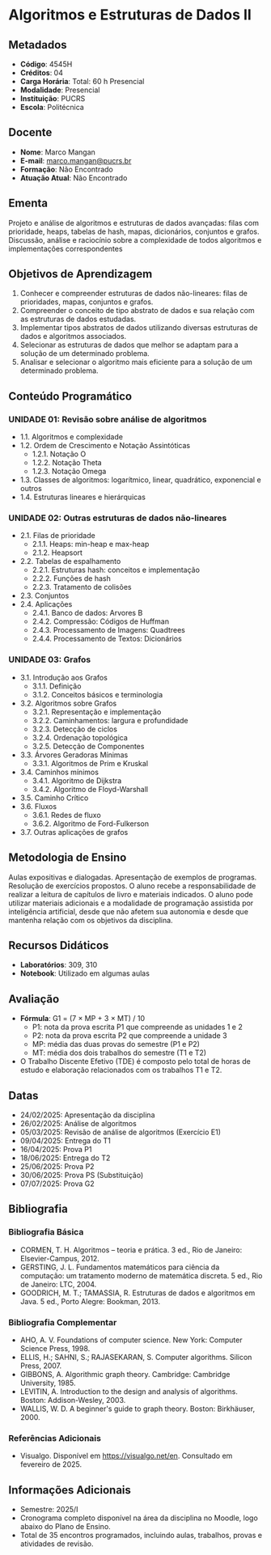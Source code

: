 # Algoritmos e Estruturas de Dados II

## Metadados

- **Código**: 4545H
- **Créditos**: 04
- **Carga Horária**: Total: 60 h Presencial
- **Modalidade**: Presencial
- **Instituição**: PUCRS
- **Escola**: Politécnica

## Docente

- **Nome**: Marco Mangan
- **E-mail**: marco.mangan@pucrs.br
- **Formação**: Não Encontrado
- **Atuação Atual**: Não Encontrado

## Ementa

Projeto e análise de algoritmos e estruturas de dados avançadas: filas com prioridade, heaps, tabelas de hash, mapas, dicionários, conjuntos e grafos. Discussão, análise e raciocínio sobre a complexidade de todos algoritmos e implementações correspondentes

## Objetivos de Aprendizagem

1. Conhecer e compreender estruturas de dados não-lineares: filas de prioridades, mapas, conjuntos e grafos.
2. Compreender o conceito de tipo abstrato de dados e sua relação com as estruturas de dados estudadas.
3. Implementar tipos abstratos de dados utilizando diversas estruturas de dados e algoritmos associados.
4. Selecionar as estruturas de dados que melhor se adaptam para a solução de um determinado problema.
5. Analisar e selecionar o algoritmo mais eficiente para a solução de um determinado problema.

## Conteúdo Programático

### UNIDADE 01: Revisão sobre análise de algoritmos

- 1.1. Algoritmos e complexidade
- 1.2. Ordem de Crescimento e Notação Assintóticas
  - 1.2.1. Notação O
  - 1.2.2. Notação Theta
  - 1.2.3. Notação Omega
- 1.3. Classes de algoritmos: logarítmico, linear, quadrático, exponencial e outros
- 1.4. Estruturas lineares e hierárquicas

### UNIDADE 02: Outras estruturas de dados não-lineares

- 2.1. Filas de prioridade
  - 2.1.1. Heaps: min-heap e max-heap
  - 2.1.2. Heapsort
- 2.2. Tabelas de espalhamento
  - 2.2.1. Estruturas hash: conceitos e implementação
  - 2.2.2. Funções de hash
  - 2.2.3. Tratamento de colisões
- 2.3. Conjuntos
- 2.4. Aplicações
  - 2.4.1. Banco de dados: Arvores B
  - 2.4.2. Compressão: Códigos de Huffman
  - 2.4.3. Processamento de Imagens: Quadtrees
  - 2.4.4. Processamento de Textos: Dicionários

### UNIDADE 03: Grafos

- 3.1. Introdução aos Grafos
  - 3.1.1. Definição
  - 3.1.2. Conceitos básicos e terminologia
- 3.2. Algoritmos sobre Grafos
  - 3.2.1. Representação e implementação
  - 3.2.2. Caminhamentos: largura e profundidade
  - 3.2.3. Detecção de ciclos
  - 3.2.4. Ordenação topológica
  - 3.2.5. Detecção de Componentes
- 3.3. Árvores Geradoras Mínimas
  - 3.3.1. Algoritmos de Prim e Kruskal
- 3.4. Caminhos mínimos
  - 3.4.1. Algoritmo de Dijkstra
  - 3.4.2. Algoritmo de Floyd-Warshall
- 3.5. Caminho Crítico
- 3.6. Fluxos
  - 3.6.1. Redes de fluxo
  - 3.6.2. Algoritmo de Ford-Fulkerson
- 3.7. Outras aplicações de grafos

## Metodologia de Ensino

Aulas expositivas e dialogadas. Apresentação de exemplos de programas. Resolução de exercícios propostos. O aluno recebe a responsabilidade de realizar a leitura de capítulos de livro e materiais indicados. O aluno pode utilizar materiais adicionais e a modalidade de programação assistida por inteligência artificial, desde que não afetem sua autonomia e desde que mantenha relação com os objetivos da disciplina.

## Recursos Didáticos

- **Laboratórios**: 309, 310
- **Notebook**: Utilizado em algumas aulas

## Avaliação

- **Fórmula**: G1 = (7 × MP + 3 × MT) / 10
  - P1: nota da prova escrita P1 que compreende as unidades 1 e 2
  - P2: nota da prova escrita P2 que compreende a unidade 3
  - MP: média das duas provas do semestre (P1 e P2)
  - MT: média dos dois trabalhos do semestre (T1 e T2)
- O Trabalho Discente Efetivo (TDE) é composto pelo total de horas de estudo e elaboração relacionados com os trabalhos T1 e T2.

## Datas

- 24/02/2025: Apresentação da disciplina
- 26/02/2025: Análise de algoritmos
- 05/03/2025: Revisão de análise de algoritmos (Exercício E1)
- 09/04/2025: Entrega do T1
- 16/04/2025: Prova P1
- 18/06/2025: Entrega do T2
- 25/06/2025: Prova P2
- 30/06/2025: Prova PS (Substituição)
- 07/07/2025: Prova G2

## Bibliografia

### Bibliografia Básica

- CORMEN, T. H. Algoritmos – teoria e prática. 3 ed., Rio de Janeiro: Elsevier-Campus, 2012.
- GERSTING, J. L. Fundamentos matemáticos para ciência da computação: um tratamento moderno de matemática discreta. 5 ed., Rio de Janeiro: LTC, 2004.
- GOODRICH, M. T.; TAMASSIA, R. Estruturas de dados e algoritmos em Java. 5 ed., Porto Alegre: Bookman, 2013.

### Bibliografia Complementar

- AHO, A. V. Foundations of computer science. New York: Computer Science Press, 1998.
- ELLIS, H.; SAHNI, S.; RAJASEKARAN, S. Computer algorithms. Silicon Press, 2007.
- GIBBONS, A. Algorithmic graph theory. Cambridge: Cambridge University, 1985.
- LEVITIN, A. Introduction to the design and analysis of algorithms. Boston: Addison-Wesley, 2003.
- WALLIS, W. D. A beginner's guide to graph theory. Boston: Birkhäuser, 2000.

### Referências Adicionais

- Visualgo. Disponível em https://visualgo.net/en. Consultado em fevereiro de 2025.

## Informações Adicionais

- Semestre: 2025/I
- Cronograma completo disponível na área da disciplina no Moodle, logo abaixo do Plano de Ensino.
- Total de 35 encontros programados, incluindo aulas, trabalhos, provas e atividades de revisão.
